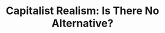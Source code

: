 ---
"\uFEFFauthors": Mark Fisher
title: 'Capitalist Realism: Is There No Alternative?'
layout: post
---